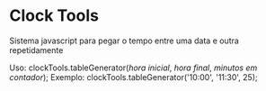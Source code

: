 # Clock Tools
Sistema javascript para pegar o tempo entre uma data e outra repetidamente

Uso: clockTools.tableGenerator(*hora inicial*, *hora final*, *minutos em contador*);
Exemplo: clockTools.tableGenerator('10:00', '11:30', 25);
